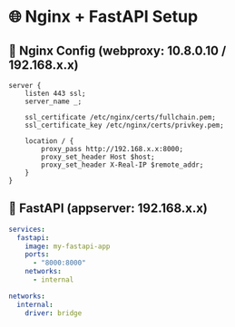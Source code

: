 # 🌐 Nginx + FastAPI Setup

## 🔧 Nginx Config (webproxy: 10.8.0.10 / 192.168.x.x)
```nginx
server {
    listen 443 ssl;
    server_name _;

    ssl_certificate /etc/nginx/certs/fullchain.pem;
    ssl_certificate_key /etc/nginx/certs/privkey.pem;

    location / {
        proxy_pass http://192.168.x.x:8000;
        proxy_set_header Host $host;
        proxy_set_header X-Real-IP $remote_addr;
    }
}
```

## 🚀 FastAPI (appserver: 192.168.x.x)
```yaml
services:
  fastapi:
    image: my-fastapi-app
    ports:
      - "8000:8000"
    networks:
      - internal

networks:
  internal:
    driver: bridge
```
